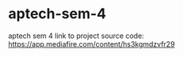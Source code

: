 # aptech-sem-4
aptech sem 4
link to project source code: https://app.mediafire.com/content/hs3kgmdzvfr29
